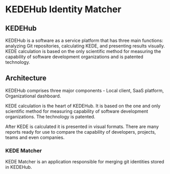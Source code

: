 # KEDEHub Identity Matcher

## KEDEHub

KEDEHub is a software as a service platform that has three main functions: analyzing Git repositories, calculating KEDE, and presenting results visually. KEDE calculation is based on the only scientific method for measuring the capability of software development organizations and is patented technology.

## Architecture

KEDEHub comprises three major components - Local client, SaaS platform, Organizational dashboard.

KEDE calculation is the heart of KEDEHub. It is based on the one and only scientific method for measuring capability of software development organizations. The technology is patented.

After KEDE is calculated it is presented in visual formats. There are many reports ready for use to compare the capability of developers, projects, teams and even companies.

### KEDE Matcher
KEDE Matcher is an application responsible for merging git identities stored in KEDEHub.
```

